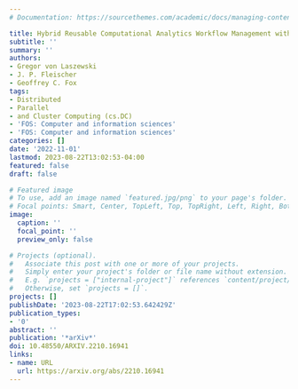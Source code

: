 ```yaml
---
# Documentation: https://sourcethemes.com/academic/docs/managing-content/

title: Hybrid Reusable Computational Analytics Workflow Management with Cloudmesh
subtitle: ''
summary: ''
authors:
- Gregor von Laszewski
- J. P. Fleischer
- Geoffrey C. Fox
tags:
- Distributed
- Parallel
- and Cluster Computing (cs.DC)
- 'FOS: Computer and information sciences'
- 'FOS: Computer and information sciences'
categories: []
date: '2022-11-01'
lastmod: 2023-08-22T13:02:53-04:00
featured: false
draft: false

# Featured image
# To use, add an image named `featured.jpg/png` to your page's folder.
# Focal points: Smart, Center, TopLeft, Top, TopRight, Left, Right, BottomLeft, Bottom, BottomRight.
image:
  caption: ''
  focal_point: ''
  preview_only: false

# Projects (optional).
#   Associate this post with one or more of your projects.
#   Simply enter your project's folder or file name without extension.
#   E.g. `projects = ["internal-project"]` references `content/project/deep-learning/index.md`.
#   Otherwise, set `projects = []`.
projects: []
publishDate: '2023-08-22T17:02:53.642429Z'
publication_types:
- '0'
abstract: ''
publication: '*arXiv*'
doi: 10.48550/ARXIV.2210.16941
links:
- name: URL
  url: https://arxiv.org/abs/2210.16941
---
```

